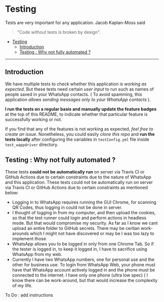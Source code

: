 # Testing 

Tests are very important for any application. 
Jacob Kaplan-Moss said 
> "Code without tests is broken by design". 

- [Testing](#testing)
  - [Introduction](#introduction)
  - [Testing : Why not fully automated ?](#testing--why-not-fully-automated-)


---


## Introduction
We have multiple tests to check whether this application is _working as expected_. But these tests need certain _user input_ to run such as names of people saved in your WhatsApp contacts. ( To avoid spamming, this application *allows sending messages only to your WhatsApp contacts* ).

__I run the tests on a regular basis and manually update the feature badges__ at the top of this README, to indicate whether that particular feature is successfully working or not. 

If you find that any of the features is not working as expected, _feel free to create an issue_. Nonetheless, you could easily *clone this repo* and **run the tests locally** after configuring the variables in `testConfig.yml` file inside `test_wappdriver` directory. 


## Testing : Why not fully automated ?

These tests __could not be automatically run__ on server via Travis CI or GitHub Actions due to certain constraints due to the nature of WhatsApp and this application. 
These tests could not be automatically run on server via Travis CI or GitHub Actions due to certain constraints as mentioned below:


- Logging in to WhatsApp requires running the GUI Chrome, for scanning QR Codes, thus logging in could not be done in server.
- I thought of logging in from my computer, and then upload the cookies, so that the test runner could login and perform actions in headless mode. But that would compromise my security. As far as I know we cant upload an entire folder to GitHub secrets. There may be certian work-arounds which I might not have discovered or may be I was too lazy to implement those.
- WhatsApp allows you to be logged in only from one Chrome Tab. So if the tester is logged in, to keep it logged in, I have to sacrifice using WhatsApp from my web.
- Currently I have two WhatsApp numbers, one for personal use and the other for business use. To login from WhatsApp Web, your phone must have that WhatsApp account actively logged in and the phone must be connected to the internet. I have only one phone (ultra low spec) ( I know there can be work-around, but that would increase the complexity of my life.





To Do : add instructions


